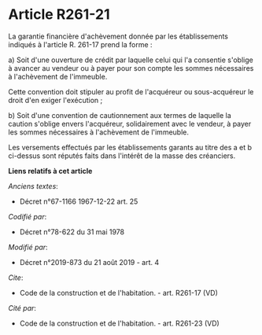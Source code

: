 # Article R261-21

La garantie financière d'achèvement donnée par les établissements indiqués à l'article R. 261-17 prend la forme : 

a) Soit d'une ouverture de crédit par laquelle celui qui l'a consentie s'oblige à avancer au vendeur ou à payer pour son
compte les sommes nécessaires à l'achèvement de l'immeuble. 

Cette convention doit stipuler au profit de l'acquéreur ou sous-acquéreur le droit d'en exiger l'exécution ; 

b) Soit d'une convention de cautionnement aux termes de laquelle la caution s'oblige envers l'acquéreur, solidairement avec
le vendeur, à payer les sommes nécessaires à l'achèvement de l'immeuble. 

Les versements effectués par les établissements garants au titre des a et b ci-dessus sont réputés faits dans l'intérêt de la
masse des créanciers.

**Liens relatifs à cet article**

_Anciens textes_:

  - Décret n°67-1166 1967-12-22 art. 25

_Codifié par_:

  - Décret n°78-622 du 31 mai 1978

_Modifié par_:

  - Décret n°2019-873 du 21 août 2019 - art. 4

_Cite_:

  - Code de la construction et de l'habitation. - art. R261-17 (VD)

_Cité par_:

  - Code de la construction et de l'habitation. - art. R261-23 (VD)
